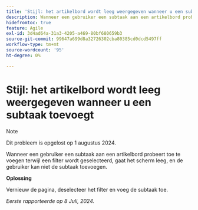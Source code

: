 ```yaml
---
title: 'Stijl: het artikelbord wordt leeg weergegeven wanneer u een subtaak toevoegt'
description: Wanneer een gebruiker een subtaak aan een artikelbord probeert toe te voegen terwijl een filter wordt geselecteerd, gaat het scherm leeg, en de gebruiker kan niet de subtaak toevoegen.
hidefromtoc: true
feature: Agile
exl-id: 3d4ad64a-31a3-4205-a469-80bf680659b3
source-git-commit: 99647a699d8a32726302cba80385cd0dcd5497ff
workflow-type: tm+mt
source-wordcount: '95'
ht-degree: 0%

---
```


# Stijl: het artikelbord wordt leeg weergegeven wanneer u een subtaak toevoegt


>[!NOTE]
>
>Dit probleem is opgelost op 1 augustus 2024.

Wanneer een gebruiker een subtaak aan een artikelbord probeert toe te voegen terwijl een filter wordt geselecteerd, gaat het scherm leeg, en de gebruiker kan niet de subtaak toevoegen.

**Oplossing**

Vernieuw de pagina, deselecteer het filter en voeg de subtaak toe.

_Eerste rapporteerde op 8 Juli, 2024._
